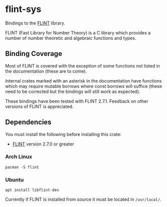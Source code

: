 # flint-sys

Bindings to the [FLINT](http://flintlib.org/) library.

FLINT (Fast Library for Number Theory) is a C library which provides a number
of number theoretic and algebraic functions and types.

## Binding Coverage

Most of FLINT is covered with the exception of some functions not listed in the documentation (these are to come).

Internal crates marked with an asterisk in the documentation have functions which may require mutable borrows where const borrows will suffice (these need to be corrected but the bindings will still work as expected).

These bindings have been tested with FLINT 2.7.1. Feedback on other versions of FLINT is appreciated.

## Dependencies

You must install the following before installing this crate:

   * [FLINT](http://flintlib.org/) version 2.7.0 or greater

### Arch Linux

```
pacman -S flint
```

### Ubuntu

```
apt install libflint-dev
```

Currently if FLINT is installed from source it must be located in `/usr/local/`.
